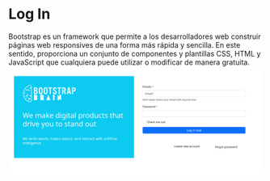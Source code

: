 # Log In 
Bootstrap es un framework que permite a los desarrolladores web construir páginas web responsives de una forma más rápida y sencilla. En este sentido, proporciona un conjunto de componentes y plantillas CSS, HTML y JavaScript que cualquiera puede utilizar o modificar de manera gratuita.
![alt text](image.png)